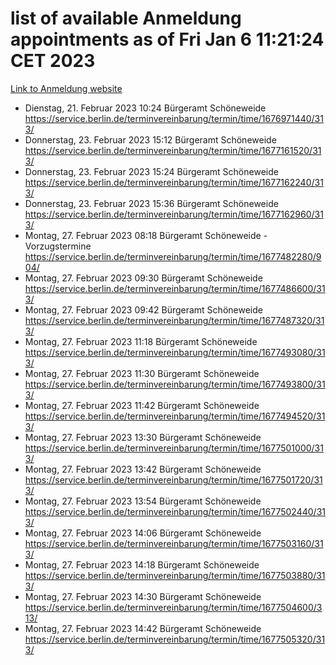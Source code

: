 # list of available Anmeldung appointments as of Fri Jan  6 11:21:24 CET 2023
[Link to Anmeldung website](https://service.berlin.de/terminvereinbarung/termin/tag.php?termin=0&anliegen[]=120686&dienstleisterlist=122210,122217,327316,122219,327312,122227,327314,122231,327346,122243,327348,122252,329742,122260,329745,122262,329748,122254,329751,122271,327278,122273,327274,122277,327276,330436,122280,327294,122282,327290,122284,327292,327539,122291,327270,122285,327266,122286,327264,122296,327268,150230,329760,122301,327282,122297,327286,122294,327284,122312,329763,122314,329775,122304,327330,122311,327334,122309,327332,122281,327352,122279,329772,122276,327324,122274,327326,122267,329766,122246,327318,122251,327320,122257,327322,122208,327298,122226,327300,121362,121364&herkunft=http%3A%2F%2Fservice.berlin.de%2Fdienstleistung%2F120686%2F)
- Dienstag, 21. Februar 2023 10:24 Bürgeramt Schöneweide https://service.berlin.de/terminvereinbarung/termin/time/1676971440/313/
- Donnerstag, 23. Februar 2023 15:12 Bürgeramt Schöneweide https://service.berlin.de/terminvereinbarung/termin/time/1677161520/313/
- Donnerstag, 23. Februar 2023 15:24 Bürgeramt Schöneweide https://service.berlin.de/terminvereinbarung/termin/time/1677162240/313/
- Donnerstag, 23. Februar 2023 15:36 Bürgeramt Schöneweide https://service.berlin.de/terminvereinbarung/termin/time/1677162960/313/
- Montag, 27. Februar 2023 08:18 Bürgeramt Schöneweide - Vorzugstermine https://service.berlin.de/terminvereinbarung/termin/time/1677482280/904/
- Montag, 27. Februar 2023 09:30 Bürgeramt Schöneweide https://service.berlin.de/terminvereinbarung/termin/time/1677486600/313/
- Montag, 27. Februar 2023 09:42 Bürgeramt Schöneweide https://service.berlin.de/terminvereinbarung/termin/time/1677487320/313/
- Montag, 27. Februar 2023 11:18 Bürgeramt Schöneweide https://service.berlin.de/terminvereinbarung/termin/time/1677493080/313/
- Montag, 27. Februar 2023 11:30 Bürgeramt Schöneweide https://service.berlin.de/terminvereinbarung/termin/time/1677493800/313/
- Montag, 27. Februar 2023 11:42 Bürgeramt Schöneweide https://service.berlin.de/terminvereinbarung/termin/time/1677494520/313/
- Montag, 27. Februar 2023 13:30 Bürgeramt Schöneweide https://service.berlin.de/terminvereinbarung/termin/time/1677501000/313/
- Montag, 27. Februar 2023 13:42 Bürgeramt Schöneweide https://service.berlin.de/terminvereinbarung/termin/time/1677501720/313/
- Montag, 27. Februar 2023 13:54 Bürgeramt Schöneweide https://service.berlin.de/terminvereinbarung/termin/time/1677502440/313/
- Montag, 27. Februar 2023 14:06 Bürgeramt Schöneweide https://service.berlin.de/terminvereinbarung/termin/time/1677503160/313/
- Montag, 27. Februar 2023 14:18 Bürgeramt Schöneweide https://service.berlin.de/terminvereinbarung/termin/time/1677503880/313/
- Montag, 27. Februar 2023 14:30 Bürgeramt Schöneweide https://service.berlin.de/terminvereinbarung/termin/time/1677504600/313/
- Montag, 27. Februar 2023 14:42 Bürgeramt Schöneweide https://service.berlin.de/terminvereinbarung/termin/time/1677505320/313/
